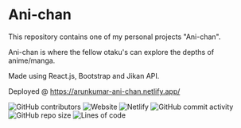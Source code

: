 # Ani-chan

This repository contains one of my personal projects "Ani-chan".

Ani-chan is where the fellow otaku's can explore the depths of anime/manga.

Made using React.js, Bootstrap and Jikan API.

Deployed @ https://arunkumar-ani-chan.netlify.app/

![GitHub contributors](https://img.shields.io/github/contributors/arunkumar198857/Ani-chan)
![Website](https://img.shields.io/website?up_message=online&url=https%3A%2F%2Farunkumar-ani-chan.netlify.app%2F)
![Netlify](https://img.shields.io/netlify/57c13cdc-d706-4bc2-868e-e78b37bd6b3a)
![GitHub commit activity](https://img.shields.io/github/commit-activity/y/arunkumar198857/Ani-chan)
![GitHub repo size](https://img.shields.io/github/repo-size/arunkumar198857/Ani-chan)
![Lines of code](https://img.shields.io/tokei/lines/github/arunkumar198857/Ani-chan)

